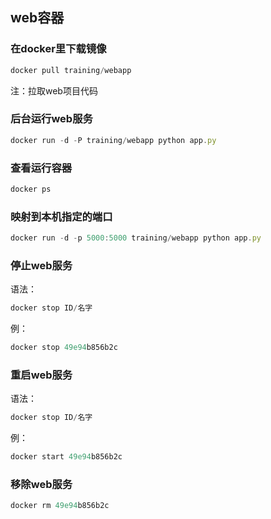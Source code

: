 ## web容器  

### 在docker里下载镜像  
```javascript  
docker pull training/webapp  
```  
注：拉取web项目代码  

### 后台运行web服务  
```javascript  
docker run -d -P training/webapp python app.py  
```

### 查看运行容器
```javascript
docker ps
```

### 映射到本机指定的端口
```javascript
docker run -d -p 5000:5000 training/webapp python app.py
```

### 停止web服务
语法：
```javascript
docker stop ID/名字
```
例：
```javascript
docker stop 49e94b856b2c
```

### 重启web服务
语法：
```javascript
docker stop ID/名字
```
例：
```javascript
docker start 49e94b856b2c
```

### 移除web服务
```javascript
docker rm 49e94b856b2c
```
